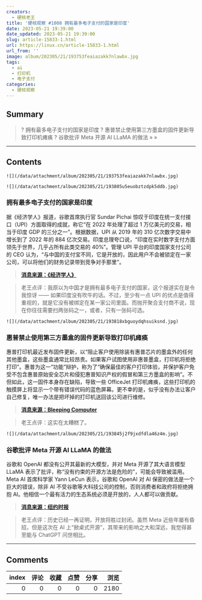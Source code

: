 ```yaml
---
creators:
  - 硬核老王
title: '硬核观察 #1008 拥有最多电子支付的国家是印度'
date: 2023-05-21 19:39:00
date_updated: 2023-05-21 19:39:00
slug: article-15833-1.html
url: https://linux.cn/article-15833-1.html
url_from: ''
image: album/202305/21/193753feaiazakk7nlawbx.jpg
tags:
  - ai
  - 打印机
  - 电子支付
categories:
  - 硬核观察
---
```


## Summary

> ? 拥有最多电子支付的国家是印度
> ? 惠普禁止使用第三方墨盒的固件更新导致打印机瘫痪
> ? 谷歌批评 Meta 开源 AI LLaMA 的做法
> » 
> »

***

<!-- more -->

## Contents

`![](/data/attachment/album/202305/21/193753feaiazakk7nlawbx.jpg)`

`![](/data/attachment/album/202305/21/193805u5euobztzdpk5ddb.jpg)`

### 拥有最多电子支付的国家是印度

据《经济学人》报道，谷歌首席执行官 Sundar Pichai 惊叹于印度在统一支付接口（UPI）方面取得的成就，称它“在 2022 年处理了超过 1 万亿美元的交易，相当于印度 GDP 的三分之一”。根据数据，UPI 从 2019 年的 310 亿次数字交易中增长到了 2022 年的 884 亿次交易。印度总理夸口说，“印度在实时数字支付方面领先于世界，几乎占所有此类交易的 40%”。管理 UPI 平台的印度国家支付公司的 CEO 认为，“与中国的支付宝不同，它是开放的，因此用户不会被锁定在一家公司，可以将他们的财务记录带到竞争对手那里”。

> 
> **[消息来源：《经济学人》](https://www.economist.com/special-report/2023/05/15/a-digital-payments-revolution-in-india)**
> 
> 
> 

> 
> 老王点评：我原以为中国才是拥有最多电子支付的国家，这个报道实在是令我惊讶 —— 如果印度没有吹牛的话。不过，至少有一点 UPI 的优点是值得重视的，就是它没有被绑定在某一家公司里面。而抛开聚合支付商不说，现在你往往需要扫两张码之一，或者，只有一张码可选。
> 
> 
> 

`![](/data/attachment/album/202305/21/193818xbguoydqhsuiksnd.jpg)`

### 惠普禁止使用第三方墨盒的固件更新导致打印机瘫痪

惠普打印机最近发布固件更新，以“阻止客户使用除装有惠普芯片的墨盒外的任何其他墨盒，这些墨盒通常比较昂贵。如果客户试图使用非惠普墨盒，打印机将拒绝打印”。惠普为这一“功能”辩护，称为了“确保最佳的客户打印体验，并保护客户免受不包含惠普原始安全芯片和侵犯惠普知识产权的假冒和第三方墨盒的影响”。不但如此，这一固件本身存在缺陷，导致一些 OfficeJet 打印机瘫痪，这些打印机的触摸屏上将显示一个带有错误代码的蓝色屏幕。更不幸的是，似乎没有办法让客户自己修复，唯一办法是把坏掉的打印机送回该公司进行维修。

> 
> **[消息来源：Bleeping Computer](https://www.bleepingcomputer.com/news/technology/hp-rushes-to-fix-bricked-printers-after-faulty-firmware-update/)**
> 
> 
> 

> 
> 老王点评：这实在太糟糕了。
> 
> 
> 

`![](/data/attachment/album/202305/21/193845j2f9jxdfdla46z4m.jpg)`

### 谷歌批评 Meta 开源 AI LLaMA 的做法

谷歌和 OpenAI 都没有公开其最新的大模型，并对 Meta 开源了其大语言模型 LLaMA 表示了批评，称“没有约束的开源方法是危险的”，可能会导致被滥用。Meta AI 首席科学家 Yann LeCun 表示，谷歌和 OpenAI 对 AI 保密的做法是一个巨大的错误，除非 AI 不受谷歌等大科技公司的控制，否则消费者和政府将拒绝拥抱 AI。他相信一个最有活力的生态系统必须是开放的，人人都可以做贡献。

> 
> **[消息来源：纽约时报](https://www.nytimes.com/2023/05/18/technology/ai-meta-open-source.html)**
> 
> 
> 

> 
> 老王点评：历史已经一再证明，开放将胜过封闭。虽然 Meta 近些年屡有昏招，但是这次在 AI 上“掀桌式开源”，其带来的影响之大和深远，我觉得甚至能与 ChatGPT 问世相比。
> 
> 
>

***

## Comments


|   index |   评论 |   收藏 |   点赞 |   分享 |   浏览 |
|--------:|-------:|-------:|-------:|-------:|-------:|
|       0 |      0 |      0 |      0 |      0 |   2180 |
